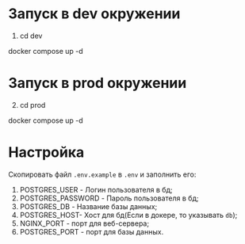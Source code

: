 # Запуск в dev окружении
1) cd dev

docker compose up -d

# Запуск в prod окружении
2) cd prod

docker compose up -d

# Настройка
Скопировать файл `.env.example` в `.env` и заполнить его:

1. POSTGRES_USER - Логин пользователя в бд;
2. POSTGRES_PASSWORD - Пароль пользователя в бд;
3. POSTGRES_DB - Название базы данных;
4. POSTGRES_HOST- Хост для бд(Если в докере, то указывать `db`);
5. NGINX_PORT - порт для веб-сервера;
7. POSTGRES_PORT - порт для базы данных.